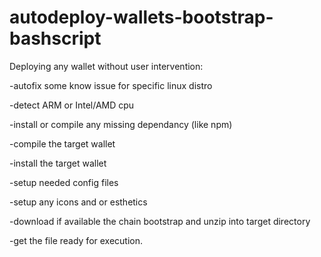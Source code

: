 # autodeploy-wallets-bootstrap-bashscript

Deploying any wallet without user intervention:

-autofix some know issue for specific linux distro

-detect ARM or Intel/AMD cpu

-install or compile any missing dependancy (like npm)

-compile the target wallet

-install the target wallet

-setup needed config files

-setup any icons and or esthetics

-download if available the chain bootstrap and unzip into target directory

-get the file ready for execution.
